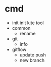 # cmd

- init init kite tool
- common
  - rename
- git
  - info
- gitflow
  - update push
  - new branch
